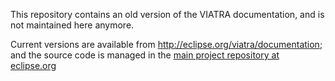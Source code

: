 This repository contains an old version of the VIATRA documentation, and is not maintained here anymore.

Current versions are available from http://eclipse.org/viatra/documentation; and the source code is managed in the [main project repository at eclipse.org](https://git.eclipse.org/c/viatra/org.eclipse.viatra.git)
